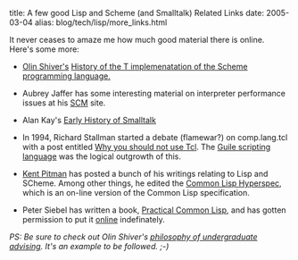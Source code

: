 title: A few good Lisp and Scheme (and Smalltalk) Related Links
date: 2005-03-04
alias: blog/tech/lisp/more_links.html

It never ceases to amaze me how much good material there is
online. Here's some more:

* <a href="http://www.cc.gatech.edu/~shivers/">Olin Shiver's</a>
   <a href="http://www.paulgraham.com/thist.html">History of the T
   implemenatation of the Scheme programming language.</a>

* Aubrey Jaffer has some interesting material on interpreter
  performance issues at his <a
  href="http://www.swiss.ai.mit.edu/~jaffer/SCM.html">SCM</a> site.

* Alan Kay's <a href="http://gagne.homedns.org/~tgagne/contrib/EarlyHistoryST.html">
  Early History of Smalltalk</a>

* In 1994, Richard Stallman started a debate (flamewar?) on comp.lang.tcl with a post
  entitled
  <a href="http://gagne.homedns.org/~tgagne/contrib/EarlyHistoryST.html">
  Why you should not use Tcl</a>. The <a href="http://www.gnu.org/software/guile/guile.html">Guile
  scripting language</a> was the logical outgrowth of this.

* <a href="http://www.nhplace.com/kent/">Kent Pitman</a> has posted a bunch of his writings
  relating to Lisp and SCheme. Among other things, he edited the
  <a href="http://www.lispworks.com/documentation/HyperSpec/Front/index.htm">Common Lisp
  Hyperspec</a>, which is an on-line version of the Common Lisp specification. 

* Peter Siebel has written a book, <a href="http://www.amazon.com/exec/obidos/tg/detail/-/1590592395/qid=1109964530/sr=8-1/ref=pd_csp_1/104-5541083-7083919?v=glance&s=books&n=507846">Practical Common Lisp</a>, and has gotten permission to put it  <a href="http://www.gigamonkeys.com/book/">online</a> indefinately.

<i>PS: Be sure to check out Olin Shiver's 
<a href="http://www.cc.gatech.edu/~shivers/advisor-stmt-original.txt">
philosophy of undergraduate advising</a>. It's an example to be followed. ;-) </i>



